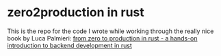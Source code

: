 # zero2production in rust

This is the repo for the code I wrote while working through the really nice book by Luca Palmieri: [from zero to production in rust - a hands-on introduction to backend development in rust](https://www.zero2prod.com/index.html?country=Germany&discount_code=VAT20)